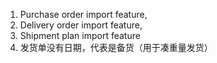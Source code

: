 1. Purchase order import feature,
2. Delivery order import feature,
3. Shipment plan import feature
4. 发货单没有日期，代表是备货（用于凑重量发货）